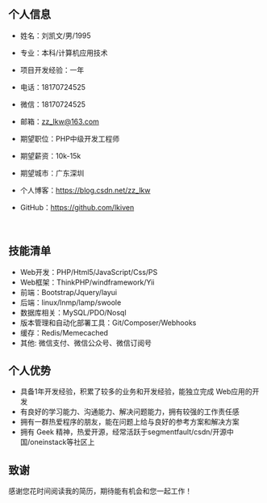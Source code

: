 ## 个人信息

- 姓名：刘凯文/男/1995
- 专业：本科/计算机应用技术
- 项目开发经验：一年
- 电话：18170724525
- 微信：18170724525
- 邮箱：zz_lkw@163.com
- 期望职位：PHP中级开发工程师
- 期望薪资：10k-15k
- 期望城市：广东深圳
- 个人博客：https://blog.csdn.net/zz_lkw
- GitHub：https://github.com/lkiven

  ​

## 技能清单

- Web开发：PHP/Html5/JavaScript/Css/PS
- Web框架：ThinkPHP/windframework/Yii
- 前端：Bootstrap/Jquery/layui
- 后端：linux/lnmp/lamp/swoole
- 数据库相关：MySQL/PDO/Nosql
- 版本管理和自动化部署工具：Git/Composer/Webhooks
- 缓存：Redis/Memecached
- 其他: 微信支付、微信公众号、微信订阅号


## 个人优势
- 具备1年开发经验，积累了较多的业务和开发经验，能独立完成 Web应用的开发
- 有良好的学习能力、沟通能力、解决问题能力，拥有较强的工作责任感
- 拥有一群热爱程序的朋友，能在问题上给与良好的参考方案和解决方案
- 拥有 Geek 精神，热爱开源，经常活跃于segmentfault/csdn/开源中国/oneinstack等社区上

## 致谢

感谢您花时间阅读我的简历，期待能有机会和您一起工作！



